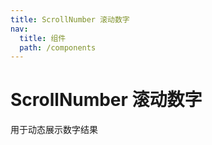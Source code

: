 ```yaml
---
title: ScrollNumber 滚动数字
nav:
  title: 组件
  path: /components
---
```


# ScrollNumber 滚动数字

用于动态展示数字结果

<code src="./demo/index" hidden/>

## 基础用法

<code src="./demo/basic" pure/>

<API/>
